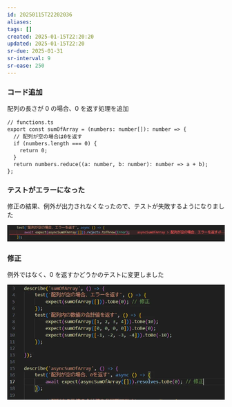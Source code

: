 ```yaml
---
id: 20250115T22202036
aliases: 
tags: []
created: 2025-01-15T22:20:20
updated: 2025-01-15T22:20
sr-due: 2025-01-31
sr-interval: 9
sr-ease: 250
---
```


### コード追加

配列の長さが 0 の場合、0 を返す処理を追加

```tsx
// functions.ts
export const sumOfArray = (numbers: number[]): number => {
  // 配列が空の場合は0を返す
  if (numbers.length === 0) {
    return 0;
  }
  return numbers.reduce((a: number, b: number): number => a + b);
};
```

### テストがエラーになった

修正の結果、例外が出力されなくなったので、テストが失敗するようになりました

![](attachments/Pasted%20image%2020250115225710.png)

### 修正

例外ではなく、0 を返すかどうかのテストに変更しました

![](attachments/Pasted%20image%2020250115225719.png)